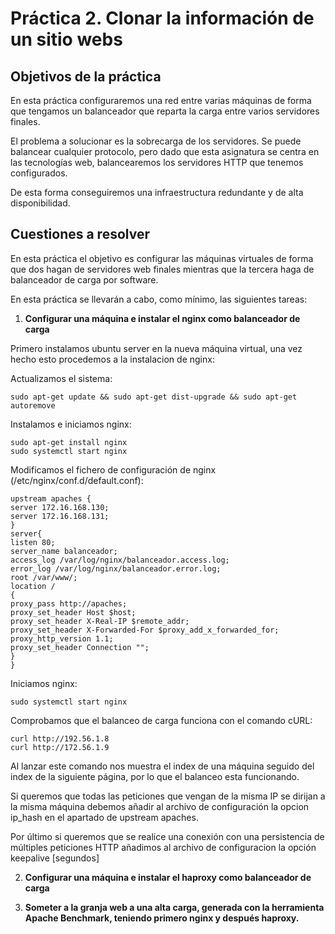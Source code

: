 # Práctica 2. Clonar la información de un sitio webs

## Objetivos de la práctica
En esta práctica configuraremos una red entre varias máquinas de forma que tengamos un balanceador que reparta la carga entre varios servidores finales.  

El problema a solucionar es la sobrecarga de los servidores. Se puede balancear cualquier protocolo, pero dado que esta asignatura se centra en las tecnologías web, balancearemos los servidores HTTP que tenemos configurados.  

De esta forma conseguiremos una infraestructura redundante y de alta disponibilidad.

## Cuestiones a resolver
En esta práctica el objetivo es configurar las máquinas virtuales de forma que dos hagan de servidores web finales mientras que la tercera haga de balanceador de carga por software.  

En esta práctica se llevarán a cabo, como mínimo, las siguientes tareas:
1. **Configurar una máquina e instalar el nginx como balanceador de carga**

  Primero instalamos ubuntu server en la nueva máquina virtual, una vez hecho esto procedemos a la instalacion de nginx:    

  Actualizamos el sistema:
  ```
  sudo apt-get update && sudo apt-get dist-upgrade && sudo apt-get
  autoremove
  ```
  Instalamos e iniciamos nginx:
  ```
  sudo apt-get install nginx
  sudo systemctl start nginx
  ```  
  Modificamos el fichero de configuración de nginx (/etc/nginx/conf.d/default.conf):

  ```
  upstream apaches {
  server 172.16.168.130;
  server 172.16.168.131;
  }
  server{
  listen 80;
  server_name balanceador;
  access_log /var/log/nginx/balanceador.access.log;
  error_log /var/log/nginx/balanceador.error.log;
  root /var/www/;
  location /
  {
  proxy_pass http://apaches;
  proxy_set_header Host $host;
  proxy_set_header X-Real-IP $remote_addr;
  proxy_set_header X-Forwarded-For $proxy_add_x_forwarded_for;
  proxy_http_version 1.1;
  proxy_set_header Connection "";
  }
  }
  ```  
  Iniciamos nginx:  
  ```
  sudo systemctl start nginx
  ```  
  Comprobamos que el balanceo de carga funciona con el comando cURL:  
  ```
  curl http://192.56.1.8
  curl http://172.56.1.9
  ```
  Al lanzar este comando nos muestra el index de una máquina seguido del index de la siguiente página, por lo que el balanceo esta funcionando.   

  Si queremos que todas las peticiones que vengan de la misma IP se dirijan a la misma máquina debemos añadir al archivo de configuración la opcion ip_hash en el apartado de upstream apaches.    

  Por último si queremos que se realice una conexión con una persistencia de múltiples peticiones HTTP añadimos al archivo de configuracion la opción keepalive [segundos]  

2. **Configurar una máquina e instalar el haproxy como balanceador de carga**  


3. **Someter a la granja web a una alta carga, generada con la herramienta Apache Benchmark, teniendo primero nginx y después haproxy.**
